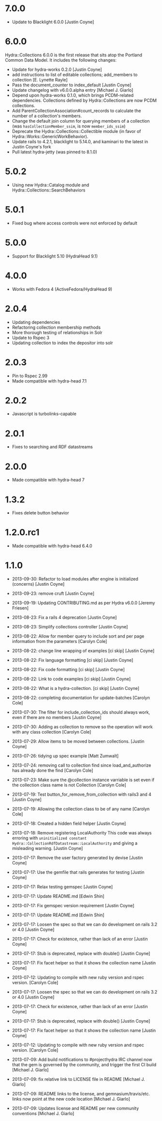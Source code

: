 # 7.0.0

* Update to Blacklight 6.0.0 [Justin Coyne]

# 6.0.0
Hydra::Collections 6.0.0 is the first release that sits atop the Portland Common Data Model. It includes the following changes:

* Update for hydra-works 0.2.0 [Justin Coyne]
* add instructions to list of editable collections; add_members to
collection [E. Lynette Rayle]
* Pass the document_counter to index_default [Justin Coyne]
* Update changelog with v6.0.0.alpha entry [Michael J. Giarlo]
* Depend upon hydra-works 0.1.0, which brings PCDM-related dependencies. Collections defined by Hydra::Collections are now PCDM collections.
* Add ParentCollectionAssociation#count_records to calculate the number of a collection's members.
* Change the default join column for querying members of a collection (was `hasCollectionMember_ssim`, is now `member_ids_ssim`)
* Deprecate the Hydra::Collections::Collectible module (in favor of Hydra::Works::GenericWorkBehavior).
* Update rails to 4.2.1, blacklight to 5.14.0, and kaminari to the latest in Justin Coyne's fork
* Pull latest hydra-jetty (was pinned to 8.1.0)

# 5.0.2

* Using new Hydra::Catalog module and Hydra::Collections::SearchBehaviors

# 5.0.1

* Fixed bug where access controls were not enforced by default

# 5.0.0

* Support for Blacklight 5.10 (HydraHead 9.1)

# 4.0.0

* Works with Fedora 4 (ActiveFedora/HydraHead 9)

# 2.0.4

* Updating dependencies
* Refactoring collection membership methods
* More thorough testing of relationships in Solr
* Update to Rspec 3
* Updating collection to index the depositor into solr

# 2.0.3

* Pin to Rspec 2.99
* Made compatible with hydra-head 7.1

# 2.0.2

* Javascript is turbolinks-capable

# 2.0.1

* Fixes to searching and RDF datastreams

# 2.0.0

* Made compatible with hydra-head 7

# 1.3.2

* Fixes delete button behavior

# 1.2.0.rc1

* Made compatible with hydra-head 6.4.0

# 1.1.0

* 2013-09-30: Refactor to load modules after engine is initialized (concerns)
[Justin Coyne]

* 2013-09-23: remove cruft [Justin Coyne]

* 2013-09-19: Updating CONTRIBUTING.md as per Hydra v6.0.0 [Jeremy Friesen]

* 2013-08-23: Fix a rails 4 deprecation [Justin Coyne]

* 2013-08-23: Simplify collections controller [Justin Coyne]

* 2013-08-22: Allow for member query to include sort and per page information
from the parameters [Carolyn Cole]

* 2013-08-22: change line wrapping of examples [ci skip] [Justin Coyne]

* 2013-08-22: Fix language formatting [ci skip] [Justin Coyne]

* 2013-08-22: Fix code formatting [ci skip] [Justin Coyne]

* 2013-08-22: Link to code examples [ci skip] [Justin Coyne]

* 2013-08-22: What is a hydra-collection. [ci skip] [Justin Coyne]

* 2013-08-22: completing documentation for update-batches [Carolyn Cole]

* 2013-07-30: The filter for include_collection_ids should always work, even if
there are no members [Justin Coyne]

* 2013-07-30: Adding as collection to remove so the operation will work with any
class collection [Carolyn Cole]

* 2013-07-29: Allow items to be moved between collections. [Justin Coyne]

* 2013-07-26: tidying up spec example [Matt Zumwalt]

* 2013-07-24: removing call to collection find since load_and_authorize has
already done the find [Carolyn Cole]

* 2013-07-23: Make sure the @collection instance varriable is set even if the
collection class name is not Collection [Carolyn Cole]

* 2013-07-19: Test button_for_remove_from_collection with rails3 and 4 [Justin
Coyne]

* 2013-07-19: Allowing the collection class to be of any name [Carolyn Cole]

* 2013-07-18: Created a hidden field helper [Justin Coyne]

* 2013-07-18: Remove registering LocalAuthority This code was always erroring
with `uninitialized constant Hydra::CollectionRdfDatastream::LocalAuthority`
and giving a misleading warning. [Justin Coyne]

* 2013-07-17: Remove the user factory generated by devise [Justin Coyne]

* 2013-07-17: Use the gemfile that rails generates for testing [Justin Coyne]

* 2013-07-17: Relax testing gemspec [Justin Coyne]

* 2013-07-17: Update README.md [Edwin Shin]

* 2013-07-17: Fix gemspec version requirement [Justin Coyne]

* 2013-07-17: Update README.md [Edwin Shin]

* 2013-07-17: Loosen the spec so that we can do development on rails 3.2 or 4.0
[Justin Coyne]

* 2013-07-17: Check for existence, rather than lack of an error [Justin Coyne]

* 2013-07-17: Stub is deprecated, replace with double() [Justin Coyne]

* 2013-07-17: Fix facet helper so that it shows the collection name [Justin
Coyne]

* 2013-07-12: Updating to compile with new ruby version and rspec version.
[Carolyn Cole]

* 2013-07-17: Loosen the spec so that we can do development on rails 3.2 or 4.0
[Justin Coyne]

* 2013-07-17: Check for existence, rather than lack of an error [Justin Coyne]

* 2013-07-17: Stub is deprecated, replace with double() [Justin Coyne]

* 2013-07-17: Fix facet helper so that it shows the collection name [Justin
Coyne]

* 2013-07-12: Updating to compile with new ruby version and rspec version.
[Carolyn Cole]

* 2013-07-09: Add build notifications to #projecthydra IRC channel now that the
gem is governed by the community, and trigger the first CI build [Michael J.
Giarlo]

* 2013-07-09: fix relative link to LICENSE file in README [Michael J. Giarlo]

* 2013-07-09: README links to the license, and gemnasium/travis/etc. links now
point at the new code location [Michael J. Giarlo]

* 2013-07-09: Updates license and README per new community conventions [Michael
J. Giarlo]
